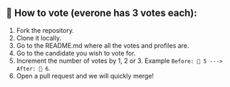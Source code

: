 ## 🎯 How to vote (everone has 3 votes each):

1. Fork the repository.
2. Clone it locally.
3. Go to the README.md where all the votes and profiles are.
4. Go to the candidate you wish to vote for.
5. Increment the number of votes by 1, 2 or 3. Example `Before: 🏅 5 ---> After: 🏅 6`.
6. Open a pull request and we will quickly merge!
